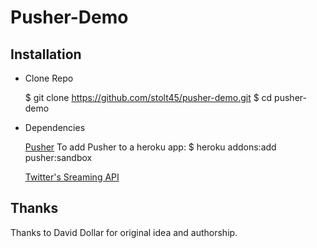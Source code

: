 # Pusher-Demo

## Installation

* Clone Repo

    $ git clone https://github.com/stolt45/pusher-demo.git
    $ cd pusher-demo

* Dependencies

    [Pusher](http://addons.heroku.com/pusher)
    To add Pusher to a heroku app:
    $ heroku addons:add pusher:sandbox

    [Twitter's Sreaming API](https://dev.twitter.com/docs/streaming-api)

## Thanks

Thanks to David Dollar for original idea and authorship. 
